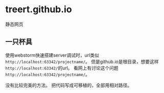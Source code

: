 treert.github.io
================

静态网页

## 一只杯具
使用webstorm快速搭建server调试时，url类似`http://localhost:63342/projectname/`。
但是github.io是根目录，想要这样`http://localhost:63342/`的url。
看网上有讨论这个问题`http://localhost:63342/projectname/`。

没有比较完美的方法。
把代码写成可移植的，全部用相对路径。

